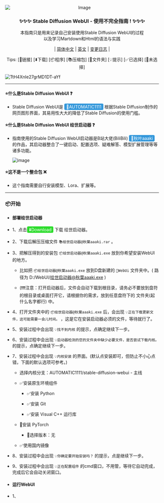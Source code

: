 <p align="center">
<img src="https://cdn-uploads.huggingface.co/production/uploads/65ea1c7c88cb0da4669a18bf/fbz7IrfN9l7O92urnepX5.jpeg" alt="Image" style="display: block; margin: auto;" />
</p>

<h3 align="center">✨✨✨ Stable Diffusion WebUI - 使用不完全指南 ! ✨✨✨</h3>

<p align="center">本指南只是用来记录自己安装使用Stable Diffusion WebUI的过程<br>
以及学习Martdown和Html的语法与实践</p>

<div align="center">
  
| [简体中文](https://github.com/StrangeJoe2613/Stable_Diffusion_WebUI_Incomplete_Guide) | [英文](https://github.com/StrangeJoe2613/Stable_Diffusion_WebUI_Incomplete_Guide/blob/main/README.en_US.md) | [变更日志]() |
</div>

<p align="center">
Tips:
<a>[🔗链接]</a> <a>[⬇️下载]</a> <a>[📦程序]</a> <a>[📚压缩包]</a> <a>[📁文件夹]</a> <a>[💡提示]</a> <a>[✅已选择]</a> <a>[🔳未选择]</a>
</p>

![TtH4XnIe27grMD1DT-aYf](https://github.com/StrangeJoe2613/Stable_Diffusion_WebUI_Incomplete_Guide/assets/107075016/869afb2f-8cbb-4a32-b8fc-be449aa50225)

---

#### ⭐什么是Stable Diffusion WebUI ❓
 - Stable Diffusion WebUI是 <a href="https://github.com/AUTOMATIC1111/stable-diffusion-webui" style="background-color: #3498db; color: #ffffff; padding: 2px 6px; text-decoration: none; border-radius: 4px;">🔗AUTOMATIC1111</a> 根据Stable Diffusion制作的网页图形界面，其易用性大大的降低了Stable Diffusion的使用门槛。

#### ⭐什么是Stable Diffusion WebUI 绘世启动器 ❓
 - 指南使用的Stable Diffusion WebUI启动器是B站大佬(BiliBili) <a href="https://space.bilibili.com/12566101" style="background-color: #3498db; color: #ffffff; padding: 2px 6px; text-decoration: none; border-radius: 4px;">🔗秋叶aaaki</a> 的作品，其启动器整合了一键启动、配置选项、疑难解答、模型扩展管理等等诸多功能。

   ![image](https://github.com/StrangeJoe2613/Stable_Diffusion_WebUI_Incomplete_Guide/assets/107075016/7312e3e9-84ad-4aa5-8eac-e31bb088d0f8)

#### ⭐这不是一个整合包 ❌
 - 这个指南需要自行安装模型、Lora、扩展等。

---


### 📦开始

- #### 部署绘世启动器

 - 1、点击<a href="https://github.com/StrangeJoe2613/Stable_Diffusion_WebUI_Incomplete_Guide/raw/main/%E7%BB%98%E4%B8%96%E5%90%AF%E5%8A%A8%E5%99%A8@%E7%A7%8B%E8%91%89aaaki.rar" style="background-color: #2CDC2C; color: #ffffff; padding: 2px 6px; text-decoration: none; border-radius: 4px;">⬇️Download</a> 下载 绘世启动器。 

 - 2、下载后解压压缩文件 `📚绘世启动器@秋葉aaaki.rar` 。
 
 - 3、把解压得到的安装包 `📦绘世启动器@秋葉aaaki.exe` 放到你希望安装WebUI的地方。
   
     - 比如把 `📦绘世启动器@秋葉aaaki.exe` 放到D盘新建的 `📁WebUi` 文件夹中。( 路径为 D:/WebUI/绘世启动器@秋葉aaaki.exe )
       
     - (❗❗❗注意：打开启动器后，文件会自动下载到根目录，请务必不要放到盘符的根目录或桌面打开它，请根据你的需求，放到任意盘符下的 文件夹(起什么名字都行) 中。
       
 - 4、打开文件夹中的 `📦绘世启动器@秋葉aaaki.exe` 后，会出现 `💡正在下载更新文件，这可能需要一会儿时间。` ，这是它在安装启动器必须的文件，等待就行了。
 
 - 5、安装过程中会出现 `💡找不到内核` 的提示，点确定继续下一步。
 
 - 6、安装过程中会出现 `💡启动器检测的您的文件夹中缺少必要文件，是否尝试下载内核。` 的提示，点确定继续下一步。
 
 - 7、安装过程中会出现 `💡内核安装` 的界面。(默认点安装即可，但防止不小心点错，下面的默认选项可参考。)
   
     - 选择内核分支：AUTOMATIC1111/stable-diffusion-webui - 主线
       
     - ✅安装原生环境组件
       
       - ✅安装 Python
         
       - ✅安装 Git
         
       - ✅安装 Visual C++ 运行库
         
     - 🔳安装 PyTorch
       
       - 🔳选择版本：无
         
     - ✅使用国内镜像
       
 - 8、安装过程中会出现 `💡你确定要开始安装吗？` 的提示，点是继续下一步。
 
 - 9、安装过程中会出现 `💡正在配置组件` 的cmd窗口，不用管，等待它自动完成，完成后它会自动关闭窗口。

- #### 运行WebUI

 - 1、
